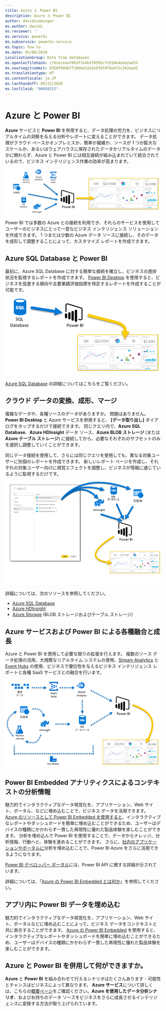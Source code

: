 ```yaml
---
title: Azure と Power BI
description: Azure と Power BI
author: davidiseminger
ms.author: davidi
ms.reviewer: ''
ms.service: powerbi
ms.subservice: powerbi-service
ms.topic: how-to
ms.date: 05/08/2019
LocalizationGroup: Data from databases
ms.openlocfilehash: c7dceceaaf063ffe4b379595cfc010e4eda2ae53
ms.sourcegitcommit: 9350f994b7f18b0a52a2e9f8f8f8e472c342ea42
ms.translationtype: HT
ms.contentlocale: ja-JP
ms.lasthandoff: 09/22/2020
ms.locfileid: "90858152"
---
```

# <a name="azure-and-power-bi"></a>Azure と Power BI

**Azure** サービスと **Power BI** を併用すると、データ処理の労力を、ビジネスにリアルタイムの洞察を与える分析やレポートに変えることができます。 データ処理がクラウド ベースかオンプレミスか、簡単か複雑か、ソースが 1 つか膨大なスケールか、あるいはウェアハウスに保存されたデータかリアルタイムのデータかに関わらず、Azure と Power BI には相互接続が組み込まれていて統合されているので、ビジネス インテリジェンス作業の効率が高まります。

![アジュール](media/service-azure-and-power-bi/azure_1.png)

Power BI では多数の Azure との接続を利用でき、それらのサービスを使用してユーザーのビジネスにとって一意なビジネス インテリジェンス ソリューションを作成できます。 1 つまたは少数の Azure データ ソースに接続し、そのデータを成形して調整することによって、カスタマイズ レポートを作成できます。

## <a name="azure-sql-database-and-power-bi"></a>Azure SQL Database と Power BI

最初に、Azure SQL Database に対する簡単な接続を確立し、ビジネスの進捗状況を監視するレポートを作成できます。 [Power BI Desktop](../fundamentals/desktop-getting-started.md) を使用すると、ビジネスを促進する傾向や主要業績評価指標を特定するレポートを作成することが可能です。

![PBI への SQL](media/service-azure-and-power-bi/azure_2_sqltopbi.png)

[Azure SQL Database](https://azure.microsoft.com/services/sql-database/) の詳細についてはこちらをご覧ください。

## <a name="transform-shape-and-merge-your-cloud-data"></a>クラウド データの変換、成形、マージ

複雑なデータや、各種ソースのデータがありますか。 問題はありません。 **Power BI Desktop** と Azure サービスを併用すると、 **[データ取り出し]** ダイアログをタップするだけで接続できます。 同じクエリ内で、**Azure SQL Database**、**Azure HDInsight** データ ソース、**Azure BLOB ストレージ** (または **Azure テーブル ストレージ**) に接続してから、必要なそれぞれのサブセットのみを選択し調整していくことができます。

同じデータ接続を使用して、さらには同じクエリを使用しても、異なる対象ユーザーに別個のレポートを作成できます。 新しいレポート ページを作成し、それぞれの対象ユーザー向けに視覚エフェクトを調整し、ビジネスが情報に通じているように監視するだけです。

![PBI への複数処理](media/service-azure-and-power-bi/azure_3_multipletopbi.png)

詳細については、次のリソースを参照してください。

* [Azure SQL Database](https://azure.microsoft.com/services/sql-database/)
* [Azure HDInsight](https://azure.microsoft.com/services/hdinsight/)
* [Azure Storage](https://azure.microsoft.com/services/storage/) (BLOB ストレージおよびテーブル ストレージ)

## <a name="get-complex-and-ahead-using-azure-services-and-power-bi"></a>Azure サービスおよび Power BI による各種融合と成長

Azure と Power BI を使用して必要な限りの拡張を行えます。 複数のソース データ処理の活用、大規模なリアルタイム システムの使用、[Stream Analytics](https://azure.microsoft.com/services/stream-analytics/) と [Event Hubs](https://azure.microsoft.com/services/event-hubs/) の使用、ビジネスで優位性を与えるビジネス インテリジェンス レポートと各種 SaaS サービスとの融合を行います。

![Azure 複合](media/service-azure-and-power-bi/azure_4_complex.png)

## <a name="context-insights-with-power-bi-embedded-analytics"></a>Power BI Embedded アナリティクスによるコンテキストの分析情報

魅力的でインタラクティブなデータ視覚化を、アプリケーション、Web サイト、ポータル、などに埋め込むことで、ビジネス データを活用できます。 [Azure のリソースとして Power BI Embedded を使用すると](https://azure.microsoft.com/services/power-bi-embedded/)、インタラクティブなレポートやダッシュボードを簡単に埋め込むことができるため、ユーザーはデバイスの種類にかかわらず一貫した再現性に優れた製品体験を楽しむことができます。  分析を埋め込んで Power BI を使用することで、データからナレッジ、分析情報、行動へと、体験を進めることができます。  さらに、[社内のアプリケーションやポータルに](https://powerbi.microsoft.com/developers/embedded-analytics/organization/)分析を埋め込むことで、Power BI Azure をさらに活用できるようになります。

[Power BI デベロッパー ポータル](https://dev.powerbi.com)には、Power BI API に関する詳細が示されています。

詳細については、「[Azure の Power BI Embedded とは何か](../developer/embedded/azure-pbie-what-is-power-bi-embedded.md)」を参照してください。

## <a name="embed-your-power-bi-data-within-your-app"></a>アプリ内に Power BI データを埋め込む

魅力的でインタラクティブなデータ視覚化を、アプリケーション、Web サイト、ポータルなどに埋め込むことによって、ビジネス データをコンテキストと共に表示することができます。 [Azure の Power BI Embedded](https://azure.microsoft.com/services/power-bi-embedded/) を使用すると、インタラクティブなレポートやダッシュボードを簡単に埋め込むことができるため、ユーザーはデバイスの種類にかかわらず一貫した再現性に優れた製品体験を楽しむことができます。

## <a name="what-could-you-do-with-azure-and-power-bi"></a>Azure と Power BI を併用して何ができますか。

**Azure** と **Power BI** を組み合わせて行えるシナリオはたくさんあります - 可能性とチャンスはビジネスによって異なります。 **Azure サービス**について詳しくは、こちらの[概要ページ](/azure/machine-learning/team-data-science-process/plan-your-environment)をご確認ください。**Azure を使用したデータ分析シナリオ**、およびお持ちのデータ ソースをビジネスをさらに成長させるインテリジェンスに変換する方法が取り上げられています。